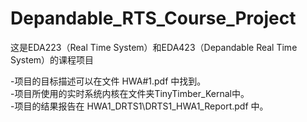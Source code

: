 # Depandable_RTS_Course_Project

这是EDA223（Real Time System）和EDA423（Depandable Real Time System）的课程项目

-项目的目标描述可以在文件 HWA#1.pdf 中找到。    
-项目所使用的实时系统内核在文件夹TinyTimber_Kernal中。    
-项目的结果报告在 HWA1_DRTS1\DRTS1_HWA1_Report.pdf 中。    

